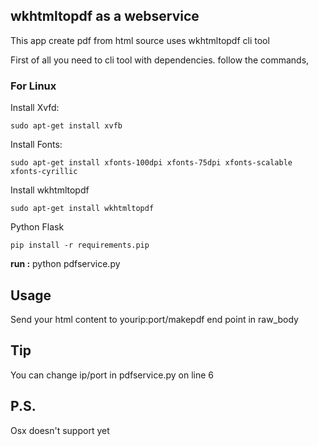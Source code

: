 ## wkhtmltopdf as a webservice

This app create pdf from html source uses wkhtmltopdf cli tool

First of all you need to cli tool with dependencies. follow the commands,

### For Linux

Install Xvfd:
```
sudo apt-get install xvfb
```

Install Fonts:
```
sudo apt-get install xfonts-100dpi xfonts-75dpi xfonts-scalable xfonts-cyrillic
```

Install wkhtmltopdf
```
sudo apt-get install wkhtmltopdf
```

Python Flask
```
pip install -r requirements.pip
```

__run :__
python pdfservice.py

## Usage
Send your html content to yourip:port/makepdf end point in raw_body

## Tip
You can change ip/port in pdfservice.py on line 6

## P.S.
Osx doesn't support yet